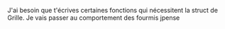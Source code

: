 J'ai besoin que t'écrives certaines fonctions qui nécessitent la struct de Grille. Je vais passer au comportement des fourmis jpense
